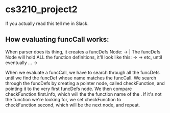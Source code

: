 # cs3210_project2
If you actually read this tell me in Slack.

## How evaluating funcCall works:
When parser does its thing, it creates a funcDefs Node:
<program> -> <funcCall> | <funcCall> <funcDefs>
The funcDefs Node will hold ALL the function definitions, it'll look like this:
<funcDefs> -> <funcDef> <funcDefs>
                        <funcDefs> -> <funcDef> <funcDefs>
                                                etc, until eventually ...
                                                <funcDefs> -> <funcDef>

When we evaluate a funcCall, we have to search through all the funcDefs until
we find the funcDef whose name matches the funcCall. We search through the 
funcDefs by creating a pointer node, called checkFunction, and pointing it
to the very first funcDefs node. We then compare checkFunction.first.info,
which will the the function name of the <funcDef>. If it's not the function
we're looking for, we set checkFunction to checkFunction.second, which will
be the next <funcDefs> node, and repeat.
